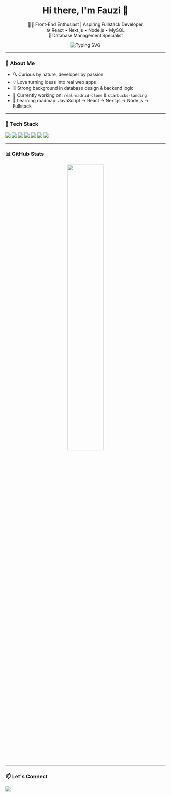 <h1 align="center">Hi there, I'm Fauzi 👋</h1>

<p align="center">
  🧑‍💻 Front-End Enthusiast | Aspiring Fullstack Developer <br/>
  ⚙️ React • Next.js • Node.js • MySQL <br/>
  💾 Database Management Specialist
</p>

<div align="center">
  <img src="https://readme-typing-svg.demolab.com?font=Fira+Code&duration=2000&pause=1000&center=true&width=435&lines=Crafting+clean+code+%F0%9F%92%BB;Designing+intuitive+UI+%F0%9F%8E%A8;Breaking+bugs+daily+%F0%9F%90%9B" alt="Typing SVG" />
</div>

---

### 🧭 About Me

- 🔍 Curious by nature, developer by passion
- 💡 Love turning ideas into real web apps
- 🗄️ Strong background in database design & backend logic
- 🚧 Currently working on: `real-madrid-clone` & `starbucks-landing`
- 🌱 Learning roadmap: JavaScript → React → Next.js → Node.js → Fullstack

---

### 🚀 Tech Stack

<p align="left">
  <img src="https://img.shields.io/badge/HTML5-E34F26?style=for-the-badge&logo=html5&logoColor=white"/>
  <img src="https://img.shields.io/badge/CSS3-1572B6?style=for-the-badge&logo=css3&logoColor=white"/>
  <img src="https://img.shields.io/badge/JavaScript-F7DF1E?style=for-the-badge&logo=javascript&logoColor=black"/>
  <img src="https://img.shields.io/badge/React-20232a?style=for-the-badge&logo=react&logoColor=61DAFB"/>
  <img src="https://img.shields.io/badge/Next.js-000?style=for-the-badge&logo=nextdotjs"/>
  <img src="https://img.shields.io/badge/Node.js-339933?style=for-the-badge&logo=nodedotjs&logoColor=white"/>
  <img src="https://img.shields.io/badge/MySQL-00758F?style=for-the-badge&logo=mysql&logoColor=white"/>
</p>

---

### 📊 GitHub Stats

<p align="center">
<!--   <img src="https://github-readme-stats.vercel.app/api?username=Fauzi-Taufiq&show_icons=true&theme=transparent&hide_title=true" width="48%" /> -->
  <img src="https://github-readme-stats.vercel.app/api/top-langs/?username=Fauzi-Taufiq&layout=compact&theme=transparent" width="48%" />
</p>

---

### 📫 Let's Connect

<p align="left">
<!--   <a href="https://www.linkedin.com/in/your-link/" target="_blank"><img src="https://img.shields.io/badge/LinkedIn-blue?style=for-the-badge&logo=linkedin&logoColor=white"/></a> -->
  <a href="mailto:muhtaufiq684@gmail.com"><img src="https://img.shields.io/badge/Gmail-D14836?style=for-the-badge&logo=gmail&logoColor=white"/></a>
<!--   <a href="https://your-portfolio.com" target="_blank"><img src="https://img.shields.io/badge/Portfolio-000?style=for-the-badge&logo=firefox&logoColor=white"/></a>
</p> -->
